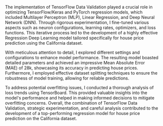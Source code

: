 The implementation of TensorFlow Data Validation played a crucial role in optimizing TensorFlow/Keras and PyTorch regression models, which included Multilayer Perceptron (MLP), Linear Regression, and Deep Neural Network (DNN). 
Through rigorous experimentation, I fine-tuned various aspects such as neuron configurations, learning rates, optimizers, and loss functions. 
This iterative process led to the development of a highly effective Regression Deep Learning model tailored specifically for house price prediction using the California dataset.

With meticulous attention to detail, I explored different settings and configurations to enhance model performance. 
The resulting model boasted detailed parameters and achieved an impressive Mean Absolute Error (MAE) of 28k, showcasing its accuracy in predicting house prices. 
Furthermore, I employed effective dataset splitting techniques to ensure the robustness of model training, allowing for reliable predictions.

To address potential overfitting issues, I conducted a thorough analysis of loss trends using TensorBoard. 
This provided valuable insights into the model's performance and helped in making informed decisions to mitigate overfitting concerns. 
Overall, the combination of TensorFlow Data Validation, strategic experimentation, and careful analysis contributed to the development of a top-performing regression model for house price prediction on the California dataset.





